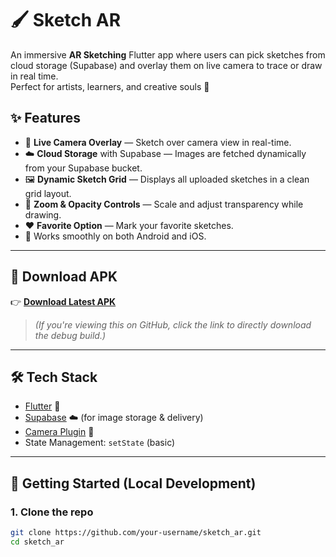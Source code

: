 # 🖌️ Sketch AR

An immersive **AR Sketching** Flutter app where users can pick sketches from cloud storage (Supabase) and overlay them on live camera to trace or draw in real time.  
Perfect for artists, learners, and creative souls 💫

## ✨ Features

- 📸 **Live Camera Overlay** — Sketch over camera view in real-time.  
- ☁️ **Cloud Storage** with Supabase — Images are fetched dynamically from your Supabase bucket.  
- 🖼️ **Dynamic Sketch Grid** — Displays all uploaded sketches in a clean grid layout.  
- 🧭 **Zoom & Opacity Controls** — Scale and adjust transparency while drawing.  
- ❤️ **Favorite Option** — Mark your favorite sketches.  
- 📱 Works smoothly on both Android and iOS.

---

## 📲 Download APK

👉 [**Download Latest APK**](./build/app/outputs/flutter-apk/app-debug.apk)

> *(If you're viewing this on GitHub, click the link to directly download the debug build.)*

---

## 🛠️ Tech Stack

- [Flutter](https://flutter.dev/) 💙  
- [Supabase](https://supabase.com/) ☁️ (for image storage & delivery)  
- [Camera Plugin](https://pub.dev/packages/camera) 📸  
- State Management: `setState` (basic)  

---

## 🚀 Getting Started (Local Development)

### 1. **Clone the repo**

```bash
git clone https://github.com/your-username/sketch_ar.git
cd sketch_ar
